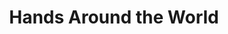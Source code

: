 ---
pid: LS85
title: Hands Around the World
location_transcription: Outside 30th St. Station
zipcode: '19067'
outside_phl: 'Morrisville PA '
neighborhood: 
age: '54'
age_range: 50-59
instagram: 
image_file_name: LS_85.jpg
proposal_transcription: |-
  Hands around the globe connecting to each other- grasping each others hands. This monument would show unity of people, regardless of color, creed or ethnic background.
  This would be deematch as a globe of the world.
topic: Unity,Uplifting,Race Ethnicity
topic_summary: 0, 0, 0
type: Other No Form
keywords_other: Globe; Unity of People
credit: Dani L. Parker
image_labels: People holding hands in the form of an X around a representation of
  the globe.
twitter: 
facebook: 
permalink: "/monuments/ls85/"
layout: item-page
---